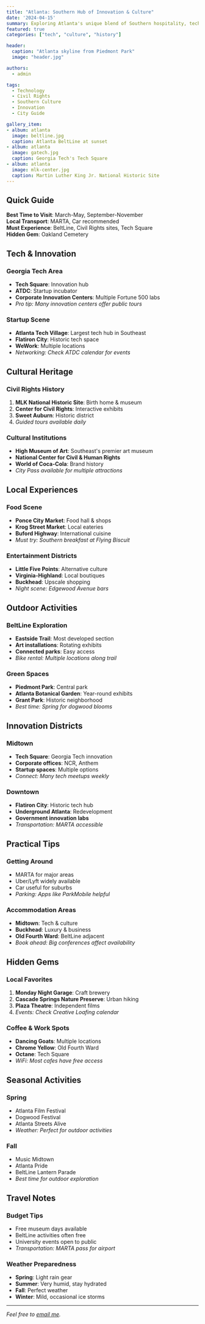 ```yaml
---
title: "Atlanta: Southern Hub of Innovation & Culture"
date: '2024-04-15'
summary: Exploring Atlanta's unique blend of Southern hospitality, tech innovation, and civil rights history.
featured: true
categories: ["tech", "culture", "history"]

header:
  caption: "Atlanta skyline from Piedmont Park"
  image: "header.jpg"

authors:
  - admin

tags:
  - Technology
  - Civil Rights
  - Southern Culture
  - Innovation
  - City Guide

gallery_item:
- album: atlanta
  image: beltline.jpg
  caption: Atlanta BeltLine at sunset
- album: atlanta
  image: gatech.jpg
  caption: Georgia Tech's Tech Square
- album: atlanta
  image: mlk-center.jpg
  caption: Martin Luther King Jr. National Historic Site
---
```


## Quick Guide

**Best Time to Visit**: March-May, September-November  
**Local Transport**: MARTA, Car recommended  
**Must Experience**: BeltLine, Civil Rights sites, Tech Square  
**Hidden Gem**: Oakland Cemetery  

## Tech & Innovation

### Georgia Tech Area
- **Tech Square**: Innovation hub
- **ATDC**: Startup incubator
- **Corporate Innovation Centers**: Multiple Fortune 500 labs
- _Pro tip: Many innovation centers offer public tours_

### Startup Scene
- **Atlanta Tech Village**: Largest tech hub in Southeast
- **Flatiron City**: Historic tech space
- **WeWork**: Multiple locations
- _Networking: Check ATDC calendar for events_

## Cultural Heritage

### Civil Rights History
1. **MLK National Historic Site**: Birth home & museum
2. **Center for Civil Rights**: Interactive exhibits
3. **Sweet Auburn**: Historic district
4. _Guided tours available daily_

### Cultural Institutions
- **High Museum of Art**: Southeast's premier art museum
- **National Center for Civil & Human Rights**
- **World of Coca-Cola**: Brand history
- _City Pass available for multiple attractions_

## Local Experiences

### Food Scene
- **Ponce City Market**: Food hall & shops
- **Krog Street Market**: Local eateries
- **Buford Highway**: International cuisine
- _Must try: Southern breakfast at Flying Biscuit_

### Entertainment Districts
- **Little Five Points**: Alternative culture
- **Virginia-Highland**: Local boutiques
- **Buckhead**: Upscale shopping
- _Night scene: Edgewood Avenue bars_

## Outdoor Activities

### BeltLine Exploration
- **Eastside Trail**: Most developed section
- **Art installations**: Rotating exhibits
- **Connected parks**: Easy access
- _Bike rental: Multiple locations along trail_

### Green Spaces
- **Piedmont Park**: Central park
- **Atlanta Botanical Garden**: Year-round exhibits
- **Grant Park**: Historic neighborhood
- _Best time: Spring for dogwood blooms_

## Innovation Districts

### Midtown
- **Tech Square**: Georgia Tech innovation
- **Corporate offices**: NCR, Anthem
- **Startup spaces**: Multiple options
- _Connect: Many tech meetups weekly_

### Downtown
- **Flatiron City**: Historic tech hub
- **Underground Atlanta**: Redevelopment
- **Government innovation labs**
- _Transportation: MARTA accessible_

## Practical Tips

### Getting Around
- MARTA for major areas
- Uber/Lyft widely available
- Car useful for suburbs
- _Parking: Apps like ParkMobile helpful_

### Accommodation Areas
- **Midtown**: Tech & culture
- **Buckhead**: Luxury & business
- **Old Fourth Ward**: BeltLine adjacent
- _Book ahead: Big conferences affect availability_

## Hidden Gems

### Local Favorites
1. **Monday Night Garage**: Craft brewery
2. **Cascade Springs Nature Preserve**: Urban hiking
3. **Plaza Theatre**: Independent films
4. _Events: Check Creative Loafing calendar_

### Coffee & Work Spots
- **Dancing Goats**: Multiple locations
- **Chrome Yellow**: Old Fourth Ward
- **Octane**: Tech Square
- _WiFi: Most cafes have free access_

## Seasonal Activities

### Spring
- Atlanta Film Festival
- Dogwood Festival
- Atlanta Streets Alive
- _Weather: Perfect for outdoor activities_

### Fall
- Music Midtown
- Atlanta Pride
- BeltLine Lantern Parade
- _Best time for outdoor exploration_

## Travel Notes

### Budget Tips
- Free museum days available
- BeltLine activities often free
- University events open to public
- _Transportation: MARTA pass for airport_

### Weather Preparedness
- **Spring**: Light rain gear
- **Summer**: Very humid, stay hydrated
- **Fall**: Perfect weather
- **Winter**: Mild, occasional ice storms

---

_Feel free to [email me](mailto:liuyifan@gatech.edu)._ 
